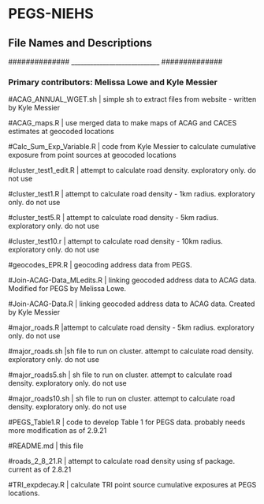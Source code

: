 # PEGS-NIEHS

## File Names and Descriptions  ##
############## ____________________________ ##############

### Primary contributors: Melissa Lowe and Kyle Messier

#ACAG_ANNUAL_WGET.sh  | simple sh to extract files from website - written by Kyle Messier

#ACAG_maps.R  | use merged data to make maps of ACAG and CACES estimates at geocoded locations

#Calc_Sum_Exp_Variable.R  | code from Kyle Messier to calculate cumulative exposure from point sources at geocoded locations

#cluster_test1_edit.R  | attempt to calculate road density. exploratory only. do not use

#cluster_test1.R  | attempt to calculate road density - 1km radius. exploratory only. do not use

#cluster_test5.R  | attempt to calculate road density - 5km radius. exploratory only. do not use

#cluster_test10.r  | attempt to calculate road density - 10km radius. exploratory only. do not use

#geocodes_EPR.R  | geocoding address data from PEGS. 

#Join-ACAG-Data_MLedits.R  | linking geocoded address data to ACAG data. Modified for PEGS by Melissa Lowe.

#Join-ACAG-Data.R  | linking geocoded address data to ACAG data. Created by Kyle Messier

#major_roads.R  |attempt to calculate road density - 5km radius. exploratory only. do not use

#major_roads.sh  |sh file to run on cluster. attempt to calculate road density. exploratory only. do not use

#major_roads5.sh  | sh file to run on cluster. attempt to calculate road density. exploratory only. do not use

#major_roads10.sh  | sh file to run on cluster. attempt to calculate road density. exploratory only. do not use

#PEGS_Table1.R  | code to develop Table 1 for PEGS data. probably needs more modification as of 2.9.21

#README.md  | this file 

#roads_2_8_21.R  | attempt to calculate road density using sf package. current as of 2.8.21

#TRI_expdecay.R  | calculate TRI point source cumulative exposures at PEGS locations.

